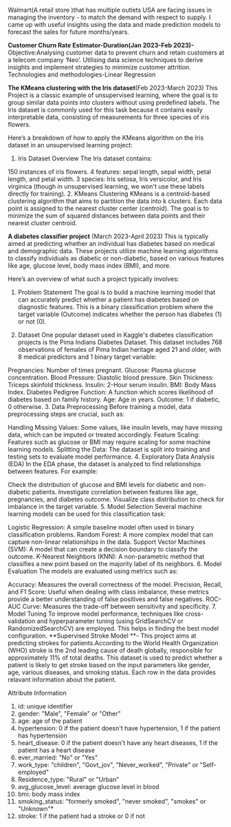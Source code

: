 Walmart(A retail store )that has multiple outlets USA are facing issues in managing the inventory - to match the demand with respect to supply.
I came up with useful insights using the data and made prediction models to forecast the sales for future months/years.

**Customer Churn Rate Estimator-Duration(Jan 2023-Feb 2023)-**
Objective:Analysing customer data to prevent churn and retain customers at a telecom company ‘Neo’. Utilising data science techniques to derive insights and implement strategies to minimize customer attrition.
Technologies and methodologies-Linear Regression

**The KMeans clustering with the Iris dataset**(Feb 2023-March 2023)
This Project is a classic example of unsupervised learning, where the goal is to group similar data points into clusters without using predefined labels. The Iris dataset is commonly used for this task because it contains easily interpretable data, consisting of measurements for three species of iris flowers.

Here’s a breakdown of how to apply the KMeans algorithm on the Iris dataset in an unsupervised learning project:

1. Iris Dataset Overview
The Iris dataset contains:

150 instances of iris flowers.
4 features: sepal length, sepal width, petal length, and petal width.
3 species: Iris setosa, Iris versicolor, and Iris virginica (though in unsupervised learning, we won't use these labels directly for training).
2. KMeans Clustering
KMeans is a centroid-based clustering algorithm that aims to partition the data into k clusters. Each data point is assigned to the nearest cluster center (centroid). The goal is to minimize the sum of squared distances between data points and their nearest cluster centroid.

**A diabetes classifier project** (March 2023-April 2023)
This is typically aimed at predicting whether an individual has diabetes based on medical and demographic data. These projects utilize machine learning algorithms to classify individuals as diabetic or non-diabetic, based on various features like age, glucose level, body mass index (BMI), and more.

Here’s an overview of what such a project typically involves:

1. Problem Statement
The goal is to build a machine learning model that can accurately predict whether a patient has diabetes based on diagnostic features. This is a binary classification problem where the target variable (Outcome) indicates whether the person has diabetes (1) or not (0).

2. Dataset
One popular dataset used in Kaggle's diabetes classification projects is the Pima Indians Diabetes Dataset. This dataset includes 768 observations of females of Pima Indian heritage aged 21 and older, with 8 medical predictors and 1 binary target variable:

Pregnancies: Number of times pregnant.
Glucose: Plasma glucose concentration.
Blood Pressure: Diastolic blood pressure.
Skin Thickness: Triceps skinfold thickness.
Insulin: 2-Hour serum insulin.
BMI: Body Mass Index.
Diabetes Pedigree Function: A function which scores likelihood of diabetes based on family history.
Age: Age in years.
Outcome: 1 if diabetic, 0 otherwise.
3. Data Preprocessing
Before training a model, data preprocessing steps are crucial, such as:

Handling Missing Values: Some values, like insulin levels, may have missing data, which can be imputed or treated accordingly.
Feature Scaling: Features such as glucose or BMI may require scaling for some machine learning models.
Splitting the Data: The dataset is split into training and testing sets to evaluate model performance.
4. Exploratory Data Analysis (EDA)
In the EDA phase, the dataset is analyzed to find relationships between features. For example:

Check the distribution of glucose and BMI levels for diabetic and non-diabetic patients.
Investigate correlation between features like age, pregnancies, and diabetes outcome.
Visualize class distribution to check for imbalance in the target variable.
5. Model Selection
Several machine learning models can be used for this classification task:

Logistic Regression: A simple baseline model often used in binary classification problems.
Random Forest: A more complex model that can capture non-linear relationships in the data.
Support Vector Machines (SVM): A model that can create a decision boundary to classify the outcome.
K-Nearest Neighbors (KNN): A non-parametric method that classifies a new point based on the majority label of its neighbors.
6. Model Evaluation
The models are evaluated using metrics such as:

Accuracy: Measures the overall correctness of the model.
Precision, Recall, and F1 Score: Useful when dealing with class imbalance, these metrics provide a better understanding of false positives and false negatives.
ROC-AUC Curve: Measures the trade-off between sensitivity and specificity.
7. Model Tuning
To improve model performance, techniques like cross-validation and hyperparameter tuning (using GridSearchCV or RandomizedSearchCV) are employed. This helps in finding the best model configuration.
**Supervised Stroke Model
**- This project aims at predicting strokes for patients.According to the World Health Organization (WHO) stroke is the 2nd leading cause of death globally, responsible for approximately 11% of total deaths.
This dataset is used to predict whether a patient is likely to get stroke based on the input parameters like gender, age, various diseases, and smoking status. Each row in the data provides relavant information about the patient.

Attribute Information
1) id: unique identifier
2) gender: "Male", "Female" or "Other"
3) age: age of the patient
4) hypertension: 0 if the patient doesn't have hypertension, 1 if the patient has hypertension
5) heart_disease: 0 if the patient doesn't have any heart diseases, 1 if the patient has a heart disease
6) ever_married: "No" or "Yes"
7) work_type: "children", "Govt_jov", "Never_worked", "Private" or "Self-employed"
8) Residence_type: "Rural" or "Urban"
9) avg_glucose_level: average glucose level in blood
10) bmi: body mass index
11) smoking_status: "formerly smoked", "never smoked", "smokes" or "Unknown"*
12) stroke: 1 if the patient had a stroke or 0 if not
